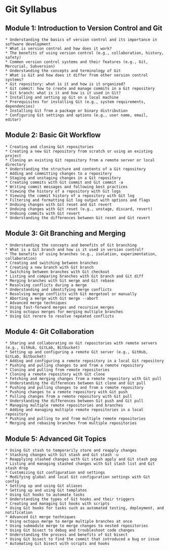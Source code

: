 # Git Syllabus

## Module 1: Introduction to Version Control and Git
    * Understanding the basics of version control and its importance in software development
    * What is version control and how does it work?
    * The benefits of using version control (e.g., collaboration, history, safety)
    * Common version control systems and their features (e.g., Git, Mercurial, Subversion)
    * Understanding the concepts and terminology of Git
    * What is Git and how does it differ from other version control systems?
    * Git repository: what is it and how is it organized?
    * Git commit: how to create and manage commits in a Git repository
    * Git branch: what is it and how is it used in Git?
    * Installing and setting up Git on a local machine
    * Prerequisites for installing Git (e.g., system requirements, dependencies)
    * Installing Git from a package or binary distribution
    * Configuring Git settings and options (e.g., user name, email, editor)

## Module 2: Basic Git Workflow
    * Creating and cloning Git repositories
    * Creating a new Git repository from scratch or using an existing project
    * Cloning an existing Git repository from a remote server or local directory
    * Understanding the structure and contents of a Git repository
    * Adding and committing changes to a repository
    * Staging and unstaging changes in a Git repository
    * Creating commits with Git commit and Git commit -a
    * Writing commit messages and following best practices
    * Viewing the history of a repository with Git logs
    * Viewing the commit history of a repository with Git log
    * Filtering and formatting Git log output with options and flags
    * Undoing changes with Git reset and Git revert
    * Undoing changes with Git reset (e.g., unstage, discard, revert)
    * Undoing commits with Git revert
    * Understanding the differences between Git reset and Git revert

## Module 3: Git Branching and Merging
    * Understanding the concepts and benefits of Git branching
    * What is a Git branch and how is it used in version control?
    * The benefits of using branches (e.g., isolation, experimentation, collaboration)
    * Creating and switching between branches
    * Creating a new branch with Git branch
    * Switching between branches with Git checkout
    * Listing and comparing branches with Git branch and Git diff
    * Merging branches with Git merge and Git rebase
    * Resolving conflicts during a merge
    * Understanding and identifying merge conflicts
    * Resolving merge conflicts with Git mergetool or manually
    * Aborting a merge with Git merge --abort
    * Advanced merge techniques
    * Using fast-forward merges and recursive merges
    * Using octopus merges for merging multiple branches
    * Using Git rerere to resolve repeated conflicts

## Module 4: Git Collaboration
    * Sharing and collaborating on Git repositories with remote servers (e.g., GitHub, GitLab, Bitbucket)
    * Setting up and configuring a remote Git server (e.g., GitHub, GitLab, Bitbucket)
    * Adding and configuring a remote repository in a local Git repository
    * Pushing and pulling changes to and from a remote repository
    * Cloning and pulling from remote repositories
    * Cloning a remote repository with Git clone
    * Fetching and merging changes from a remote repository with Git pull
    * Understanding the differences between Git clone and Git pull
    * Pushing and pulling changes to and from a remote repository
    * Pushing changes to a remote repository with Git push
    * Pulling changes from a remote repository with Git pull
    * Understanding the differences between Git push and Git pull
    * Managing multiple remote repositories and branches
    * Adding and managing multiple remote repositories in a local repository
    * Pushing and pulling to and from multiple remote repositories
    * Merging and rebasing branches from multiple repositories

## Module 5: Advanced Git Topics
    * Using Git stash to temporarily store and reapply changes
    * Stashing changes with Git stash and Git stash -u
    * Reapplying stashed changes with Git stash apply and Git stash pop
    * Listing and managing stashed changes with Git stash list and Git stash drop
    * Customizing Git configuration and settings
    * Modifying global and local Git configuration settings with Git config
    * Setting up and using Git aliases
    * Setting up and using Git templates
    * Using Git hooks to automate tasks
    * Understanding the types of Git hooks and their triggers
    * Creating and managing Git hooks with scripts
    * Using Git hooks for tasks such as automated testing, deployment, and notification
    * Advanced Git merge techniques
    * Using octopus merge to merge multiple branches at once
    * Using submodule merge to merge changes to nested repositories
    * Using Git bisect to debug and troubleshoot code changes
    * Understanding the process and benefits of Git bisect
    * Using Git bisect to find the commit that introduced a bug or issue
    * Automating Git bisect with scripts and hooks
